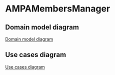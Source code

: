# AMPAMembersManager

## Domain model diagram
[Domain model diagram](doc/DomainModelDiagram/DomainModelDiagram.md)
## Use cases diagram
[Use cases diagram](doc/Use%20cases%20diagram.md)
